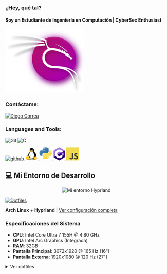 ### ¿Hey, qué tal?

#### Soy un Estudiante de Ingeniería en Computación | CyberSec Enthusiast
![Estudiante de Ingeniería en Computación | CyberSec Enthusiast](kali-purple-icon.png)

<h3 align="left">Contáctame:</h3>

<p align="left">
  <a href="https://www.linkedin.com/in/diego-domingo-correa-silva-672447248/" target="blank">
    <img align="center" src="https://raw.githubusercontent.com/rahuldkjain/github-profile-readme-generator/master/src/images/icons/Social/linked-in-alt.svg" alt="Diego Correa" height="30" width="40" />
  </a>
</p>


<h3 align="left">Languages and Tools:</h3>

![Git](https://img.shields.io/badge/Git-F05032?style=for-the-badge&logo=git&logoColor=white)
![C](https://img.shields.io/badge/C-00599C?style=for-the-badge&logo=c&logoColor=white)
<p align="left">
  <a href="https://github.com/DarkStalkr">
    <img src='https://cdn.jsdelivr.net/npm/simple-icons@3.0.1/icons/github.svg' alt='github' height='40'>
  </a>


  <a href="https://es.wikipedia.org/wiki/GNU/Linux" target="_blank" rel="noreferrer">
    <img src="linuxlogo.png" alt="Linux" width="40" height="40"/>
  </a>

  <a href="https://www.python.org/" target="_blank" rel="noreferrer">
    <img src="pythonlogo.png" alt="Python" width="40" height="40"/>
  </a>

  <a href="https://es.wikipedia.org/wiki/C_Sharp">
    <img src='csharplogo.png' alt='C#' height='40'>
  </a>

  <a href="https://developer.mozilla.org/en-US/docs/Web/JavaScript" target="_blank" rel="noreferrer">
    <img src="jslogo1.png" alt="JavaScript" width="40" height="40"/>
  </a>
</p>

## 💻 Mi Entorno de Desarrollo

<div align="center">
<img src="de-demo.gif" alt="Mi entorno Hyprland" width="600"/>
</div>

  [![Dotfiles](https://img.shields.io/badge/Dotfiles-Hyprland-blue?style=for-the-badge&logo=github)](https://github.com/DarkStalkr/Dotfiles-Hyprland)
</div>

**Arch Linux** + **Hyprland** | [Ver configuración completa](https://github.com/DarkStalkr/Dotfiles-Hyprland)
### Especificaciones del Sistema
- **CPU**: Intel Core Ultra 7 155H @ 4.80 GHz
- **GPU**: Intel Arc Graphics (Integrada)
- **RAM**: 32GB
- **Pantalla Principal**: 3072x1920 @ 165 Hz (16")
- **Pantalla Externa**: 1920x1080 @ 120 Hz (27")





<details>
<summary>Ver dotfiles</summary>


<h3 align="left">Labs:</h3>

  <a href="https://www.hackthebox.com/" target="_blank" rel="noreferrer">
    <img src="htblogo.png" alt="HTB" width="60" height="60"/>
  </a>

  <a href="https://maldevacademy.com/" target="_blank" rel="noreferrer">
    <img src="maldev-navbar-logo.svg" alt="MalDevAcademy" width="60" height="60"/>
  </a>




[![Top Langs](https://github-readme-stats.vercel.app/api/top-langs/?username=DarkStalkr&theme=dark)](https://github.com/anuraghazra/github-readme-stats)



<h3 align="left">Aquí hay algunos proyectos:</h3>
<!-- Agrega aquí tus proyectos -->
